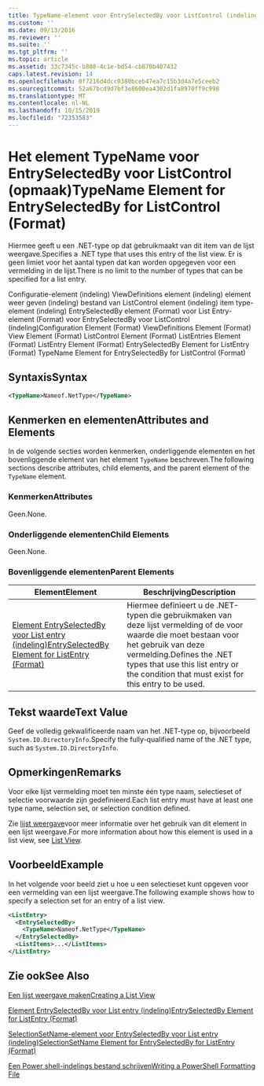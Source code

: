 ```yaml
---
title: TypeName-element voor EntrySelectedBy voor ListControl (indeling) | Microsoft Docs
ms.custom: ''
ms.date: 09/13/2016
ms.reviewer: ''
ms.suite: ''
ms.tgt_pltfrm: ''
ms.topic: article
ms.assetid: 33c7345c-b808-4c1e-bd54-cb870b407432
caps.latest.revision: 14
ms.openlocfilehash: 0f7216d4dcc0380bceb47ea7c15b3d4a7e5ceeb2
ms.sourcegitcommit: 52a67bcd9d7bf3e8600ea4302d1fa8970ff9c998
ms.translationtype: MT
ms.contentlocale: nl-NL
ms.lasthandoff: 10/15/2019
ms.locfileid: "72353583"
---
```

# <a name="typename-element-for-entryselectedby-for-listcontrol-format"></a><span data-ttu-id="a6788-102">Het element TypeName voor EntrySelectedBy voor ListControl (opmaak)</span><span class="sxs-lookup"><span data-stu-id="a6788-102">TypeName Element for EntrySelectedBy for ListControl (Format)</span></span>

<span data-ttu-id="a6788-103">Hiermee geeft u een .NET-type op dat gebruikmaakt van dit item van de lijst weergave.</span><span class="sxs-lookup"><span data-stu-id="a6788-103">Specifies a .NET type that uses this entry of the list view.</span></span> <span data-ttu-id="a6788-104">Er is geen limiet voor het aantal typen dat kan worden opgegeven voor een vermelding in de lijst.</span><span class="sxs-lookup"><span data-stu-id="a6788-104">There is no limit to the number of types that can be specified for a list entry.</span></span>

<span data-ttu-id="a6788-105">Configuratie-element (indeling) ViewDefinitions element (indeling) element weer geven (indeling) bestand van ListControl element (indeling) item type-element (indeling) EntrySelectedBy element (Format) voor List Entry-element (Format) voor EntrySelectedBy voor ListControl (indeling)</span><span class="sxs-lookup"><span data-stu-id="a6788-105">Configuration Element (Format) ViewDefinitions Element (Format) View Element (Format) ListControl Element (Format) ListEntries Element (Format) ListEntry Element (Format) EntrySelectedBy Element for ListEntry (Format) TypeName Element for EntrySelectedBy for ListControl (Format)</span></span>

## <a name="syntax"></a><span data-ttu-id="a6788-106">Syntaxis</span><span class="sxs-lookup"><span data-stu-id="a6788-106">Syntax</span></span>

```xml
<TypeName>Nameof.NetType</TypeName>
```

## <a name="attributes-and-elements"></a><span data-ttu-id="a6788-107">Kenmerken en elementen</span><span class="sxs-lookup"><span data-stu-id="a6788-107">Attributes and Elements</span></span>

<span data-ttu-id="a6788-108">In de volgende secties worden kenmerken, onderliggende elementen en het bovenliggende element van het element `TypeName` beschreven.</span><span class="sxs-lookup"><span data-stu-id="a6788-108">The following sections describe attributes, child elements, and the parent element of the `TypeName` element.</span></span>

### <a name="attributes"></a><span data-ttu-id="a6788-109">Kenmerken</span><span class="sxs-lookup"><span data-stu-id="a6788-109">Attributes</span></span>

<span data-ttu-id="a6788-110">Geen.</span><span class="sxs-lookup"><span data-stu-id="a6788-110">None.</span></span>

### <a name="child-elements"></a><span data-ttu-id="a6788-111">Onderliggende elementen</span><span class="sxs-lookup"><span data-stu-id="a6788-111">Child Elements</span></span>

<span data-ttu-id="a6788-112">Geen.</span><span class="sxs-lookup"><span data-stu-id="a6788-112">None.</span></span>

### <a name="parent-elements"></a><span data-ttu-id="a6788-113">Bovenliggende elementen</span><span class="sxs-lookup"><span data-stu-id="a6788-113">Parent Elements</span></span>

|<span data-ttu-id="a6788-114">Element</span><span class="sxs-lookup"><span data-stu-id="a6788-114">Element</span></span>|<span data-ttu-id="a6788-115">Beschrijving</span><span class="sxs-lookup"><span data-stu-id="a6788-115">Description</span></span>|
|-------------|-----------------|
|[<span data-ttu-id="a6788-116">Element EntrySelectedBy voor List entry (indeling)</span><span class="sxs-lookup"><span data-stu-id="a6788-116">EntrySelectedBy Element for ListEntry (Format)</span></span>](./entryselectedby-element-for-listentry-for-listcontrol-format.md)|<span data-ttu-id="a6788-117">Hiermee definieert u de .NET-typen die gebruikmaken van deze lijst vermelding of de voor waarde die moet bestaan voor het gebruik van deze vermelding.</span><span class="sxs-lookup"><span data-stu-id="a6788-117">Defines the .NET types that use this list entry or the condition that must exist for this entry to be used.</span></span>|

## <a name="text-value"></a><span data-ttu-id="a6788-118">Tekst waarde</span><span class="sxs-lookup"><span data-stu-id="a6788-118">Text Value</span></span>

<span data-ttu-id="a6788-119">Geef de volledig gekwalificeerde naam van het .NET-type op, bijvoorbeeld `System.IO.DirectoryInfo`.</span><span class="sxs-lookup"><span data-stu-id="a6788-119">Specify the fully-qualified name of the .NET type, such as `System.IO.DirectoryInfo`.</span></span>

## <a name="remarks"></a><span data-ttu-id="a6788-120">Opmerkingen</span><span class="sxs-lookup"><span data-stu-id="a6788-120">Remarks</span></span>

<span data-ttu-id="a6788-121">Voor elke lijst vermelding moet ten minste één type naam, selectieset of selectie voorwaarde zijn gedefinieerd.</span><span class="sxs-lookup"><span data-stu-id="a6788-121">Each list entry must have at least one type name, selection set, or selection condition defined.</span></span>

<span data-ttu-id="a6788-122">Zie [lijst weergave](./creating-a-list-view.md)voor meer informatie over het gebruik van dit element in een lijst weergave.</span><span class="sxs-lookup"><span data-stu-id="a6788-122">For more information about how this element is used in a list view, see [List View](./creating-a-list-view.md).</span></span>

## <a name="example"></a><span data-ttu-id="a6788-123">Voorbeeld</span><span class="sxs-lookup"><span data-stu-id="a6788-123">Example</span></span>

<span data-ttu-id="a6788-124">In het volgende voor beeld ziet u hoe u een selectieset kunt opgeven voor een vermelding van een lijst weergave.</span><span class="sxs-lookup"><span data-stu-id="a6788-124">The following example shows how to specify a selection set for an entry of a list view.</span></span>

```xml
<ListEntry>
  <EntrySelectedBy>
    <TypeName>Nameof.NetType</TypeName>
  </EntrySelectedBy>
  <ListItems>...</ListItems>
</ListEntry>
```

## <a name="see-also"></a><span data-ttu-id="a6788-125">Zie ook</span><span class="sxs-lookup"><span data-stu-id="a6788-125">See Also</span></span>

[<span data-ttu-id="a6788-126">Een lijst weergave maken</span><span class="sxs-lookup"><span data-stu-id="a6788-126">Creating a List View</span></span>](./creating-a-list-view.md)

[<span data-ttu-id="a6788-127">Element EntrySelectedBy voor List entry (indeling)</span><span class="sxs-lookup"><span data-stu-id="a6788-127">EntrySelectedBy Element for ListEntry (Format)</span></span>](./entryselectedby-element-for-listentry-for-listcontrol-format.md)

[<span data-ttu-id="a6788-128">SelectionSetName-element voor EntrySelectedBy voor List entry (indeling)</span><span class="sxs-lookup"><span data-stu-id="a6788-128">SelectionSetName Element for EntrySelectedBy for ListEntry (Format)</span></span>](./selectionsetname-element-for-entryselectedby-for-listcontrol-format.md)

[<span data-ttu-id="a6788-129">Een Power shell-indelings bestand schrijven</span><span class="sxs-lookup"><span data-stu-id="a6788-129">Writing a PowerShell Formatting File</span></span>](./writing-a-powershell-formatting-file.md)
